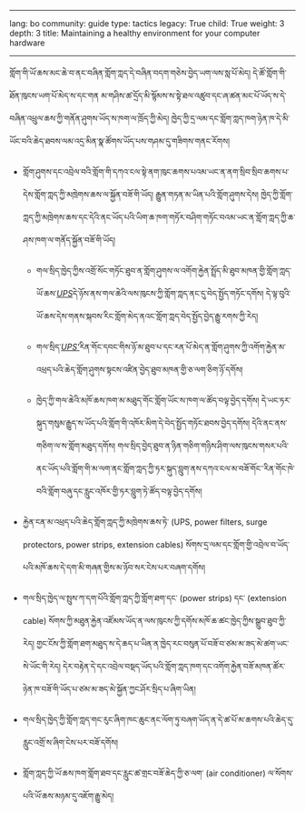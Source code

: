 

---

lang: bo
community: guide
type: tactics
legacy: True
child: True
weight: 3
depth: 3
title: Maintaining a healthy environment for your computer hardware

---

གློག་གི་ཡོ་ཆས་མང་ཆེ་བ་ནང་བཞིན་གློག་ཀླད་དེ་བཞིན་བདག་གཅེས་བྱེད་ཡག་ལས་སླ་པོ་མེད། དེ་ཚོ་གློག་གི་ཐོན་ཁུངས་ཡག་པོ་མེད་ས་དང་གན མ་གཤིས་ཚ་དྲོད་མི་སྙོམས་ས་སྟེ་ཐལ་འཚུབ་དང་ཞ་ཚན་མང་པོ་ཡོད་ས་དེ་བཞིན་འཕྲུལ་ཆས་ཀྱི་གནོན་ཤུགས་ཡོད་ས་ཁག་ལ་ཁྲོད་ཀྱི་མེད། ཁྱེད་ཀྱི་དྲ་ལམ་དང་གློག་ཀླད་ཁག་ཉེན་ཁ་དེ་མི་ཡོང་བའི་ཆེད་ཐབས་ལམ་འདྲ་མིན་སྣ་ཚོགས་ཡོད་པས་གཤམ་དུ་གཟིགས་གནང་རོགས།

- གློག་ཤུགས་དང་འབྲེལ་བའི་གློག་གི་དཀའ་ངལ་སྟེ་ནག་ཁུང་ཆགས་པའམ་ཡང་ན་ནག་སྲིབ་སྲིབ་ཆགས་པ་དེས་གློག་ཀླད་ཀྱི་མཁྲེགས་ཆས་ལ་སྐྱོན་བཟོ་གི་ཡོད། རྒྱུན་གཏན་མ་ཡིན་པའི་གློག་ཤུགས་དེས། ཁྱེད་ཀྱི་གློག་ཀླད་ཀྱི་མཁྲེགས་ཆས་དང་དེའི་ནང་ཡོད་པའི་ཡིག་ཆ་ཁག་གཏོར་བཤིག་གཏོང་བའམ་ཡང་ན་གློག་ཀླད་ཀྱི་ཆ་ཤས་ཁག་ལ་གནོད་སྐྱོན་བཟོ་གི་ཡོད།

   - གལ་སྲིད་ཁྱེད་ཀྱིས་འགྲོ་སོང་གཏོང་ཐུབ་ན་གློག་ཤུགས་ལ་འགོག་རྐྱེན་སྤྲོད་མི་ཐུབ་མཁན་གྱི་གློག་ཀླད་ཡོ་ཆས་[*UPS*](/bo/glossary#UPS)དེ་ཉོས་ནས་གལ་ཆེའི་ལས་ཁུངས་ཀྱི་གློག་ཀླད་ནང་དུ་བེད་སྤྱོད་གཏོང་དགོས། དེ་ལྟ་བུའི་ཡོ་ཆས་དེས་གནས་སྐབས་རིང་གློག་མེད་ནའང་གློག་ཀླད་བེད་སྤྱོད་བྱེད་རྒྱུ་རགས་ཀྱི་རེད།

   - གལ་སྲིད་[*UPS'*](/bo/glossary#UPS)རིན་གོང་དབང་གིས་ཉོ་མ་ཐུབ་པ་དང་རན་པོ་མེད་ན་གློག་ཤུགས་ཀྱི་འགོག་རྐྱེན་མ་འཕྲད་པའི་ཆེད་གློག་ཤུགས་སྟངས་འཛིན་བྱེད་ཐུབ་མཁན་གྱི་ཅ་ལག་ཅིག་ཉོ་དགོས།

   - ཁྱེད་ཀྱི་གལ་ཆེའི་མཁོ་ཆས་ཁག་མ་མཐུད་གོང་གློག་ཡོང་ས་ཁག་ལ་ཚོད་བལྟ་བྱེད་དགོས། དེ་ཡང་ཏར་སྐུད་གསུམ་རྒྱུད་ས་ཡོད་པའི་གློག་གི་འཁོར་མིག་དེ་བེད་སྤྱོད་གཏོང་ཐབས་བྱེད་དགོས། དེའི་ནང་ནས་གཅིག་ལ་ས་གློག་མཐུད་དགོས། གལ་སྲིད་བྱེད་ཐུབ་ན་ཉིན་གཅིག་གཉིས་ཤིག་ལས་ཁུངས་གསར་པའི་ནང་ཡོད་པའི་གློག་གི་མ་ལག་ནང་གློག་ཀླད་ཀྱི་ཏར་སྐུད་བླུག་ནས་དཀའ་ངལ་མ་བཟོ་གོང་་རིན་གོང་ཁེ་བའི་གློག་བཞུ་དང་རླུང་འཁོར་གྱི་ཏར་བླུག་ཏེ་ཚོད་བལྟ་བྱེད་དགོས། 
		
- 	རྐྱེན་ངན་མ་འཕྲད་པའི་ཆེད་གློག་ཀླད་ཀྱི་མཁྲེགས་ཆས་ཏེ་ (UPS, power filters, surge protectors, power strips, extension cables) སོགས་དྲ་ལམ་དང་གློག་གྱི་འབྲེལ་བ་ཡོད་པའི་མཁོ་ཆས་དེ་དག་མི་གཞན་གྱིས་མ་ཉོབ་སར་ངེས་པར་བཞག་དགོས། 
	
- གལ་སྲིད་ཁྱེད་ལ་སྤུས་ཀ་དག་པོའི་གློག་ཀླད་ཀྱི་གློག་ཐག་དང་ (power strips) དང་ (extension cable) སོགས་ཀྱི་མཐུན་རྐྱེན་འཛོམས་ཡོད་ན་ལས་ཁུངས་ཀྱི་དགོས་མཁོ་ཆ་ཚང་ཁྱེད་ཀྱིས་སྒྲུབ་ཐུབ་ཀྱི་རེད། གྱང་ངོས་ཀྱི་གློག་ཐག་མཐུད་ས་དེ་ཆད་པ་ཡིན་ན་ཁྱེད་རང་བསུན་པོ་བཟོ་བ་ཙམ་མ་ཟད་མེ་ཚག་ཡང་སེ་ཡོང་གི་རེད།  དེར་བརྟེན་དེ་དང་འབྲེལ་བསྡད་ཡོད་པའི་གློག་ཀླད་ཁག་དང་འགོག་རྐྱེན་བཟོ་མཁན་ཚོར་ཉེན་ཁ་བཟོ་གི་ཡོད་པ་ཙམ་མ་ཟད་མེ་སྐྱོན་ཀྱང་ཤོར་སྲིད་པ་ཞིག་ཡིན།
	
-	གལ་སྲིད་ཁྱེད་ཀྱི་གློག་ཀླད་གང་རུང་ཞིག་ཁང་ཆུང་ནང་ལོག་ཏུ་བཞག་ཡོད་ན་དེ་ཚ་པོ་མ་ཆགས་པའི་ཆེད་དུ་རླུང་འགྲོ་ས་ཞིག་ངེས་པར་བཟོ་དགོས།

- གློག་ཀླད་ཀྱི་ཡོ་ཆས་ཁག་གློག་ཐབ་དང་རླུང་ཚ་གྲང་བཟོ་ཆེད་ཀྱི་ཅ་ལག་ (air conditioner) ལ་སོགས་པའི་ཡོ་ཆས་མཉམ་དུ་འཇོག་རྒྱུ་མེད།
	

